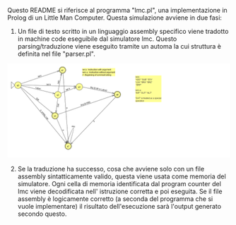 Questo README si riferisce al programma "lmc.pl", una implementazione
in Prolog di un Little Man Computer.
Questa simulazione avviene in due fasi:

1) Un file di testo scritto in un linguaggio assembly specifico
viene tradotto in machine code eseguibile dal simulatore lmc.
Questo parsing/traduzione viene eseguito tramite un automa
la cui struttura è definita nel file "parser.pl".

![Automata](https://github.com/AuPath/Little_Man_Computer/blob/master/Parsing%20Automata.png)


2) Se la traduzione ha successo, cosa che avviene solo con un file
assembly sintatticamente valido, questa viene usata come memoria del simulatore.
Ogni cella di memoria identificata dal program counter del lmc viene
decodificata nell' istruzione corretta e poi eseguita.
Se il file assembly è logicamente corretto (a seconda del programma che si vuole implementare)
il risultato dell'esecuzione sarà l'output generato secondo questo.
